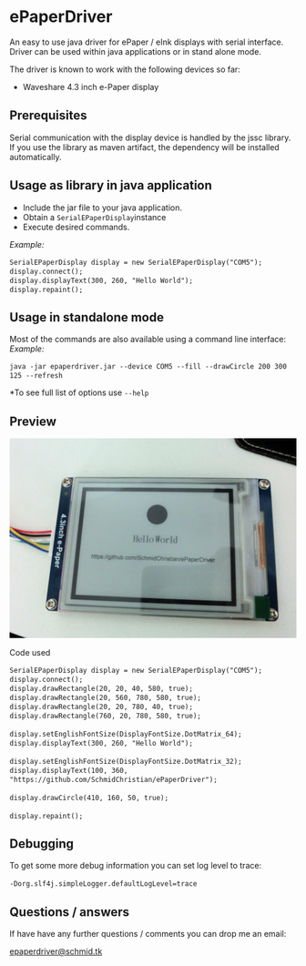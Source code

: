 ePaperDriver
============
An easy to use java driver for ePaper / eInk displays with serial interface.
Driver can be used within java applications or in stand alone mode.

The driver is known to work with the following devices so far:
 * Waveshare 4.3 inch e-Paper display

Prerequisites
-------------
Serial communication with the display device is handled by the jssc library.
If you use the library as maven artifact, the dependency will be installed automatically.

Usage as library in java application
------------------------------------

 - Include the jar file to your java application. 
 - Obtain a `SerialEPaperDisplay`instance
 - Execute desired commands.

*Example:*
```
SerialEPaperDisplay display = new SerialEPaperDisplay("COM5");
display.connect();
display.displayText(300, 260, "Hello World");
display.repaint();
```

Usage in standalone mode
------------------------
Most of the commands are also available using a command line interface:
*Example:*
```
java -jar epaperdriver.jar --device COM5 --fill --drawCircle 200 300 125 --refresh
```

*To see full list of options use `--help`

Preview
-------

![Example written on waveshare e-Paper display](display.jpg)

Code used
```
SerialEPaperDisplay display = new SerialEPaperDisplay("COM5");
display.connect();
display.drawRectangle(20, 20, 40, 580, true);
display.drawRectangle(20, 560, 780, 580, true);
display.drawRectangle(20, 20, 780, 40, true);
display.drawRectangle(760, 20, 780, 580, true);

display.setEnglishFontSize(DisplayFontSize.DotMatrix_64);
display.displayText(300, 260, "Hello World");

display.setEnglishFontSize(DisplayFontSize.DotMatrix_32);
display.displayText(100, 360, "https://github.com/SchmidChristian/ePaperDriver");

display.drawCircle(410, 160, 50, true);

display.repaint();
```

Debugging
-------
To get some more debug information you can set log level to trace:

`-Dorg.slf4j.simpleLogger.defaultLogLevel=trace`


Questions / answers
-------------------
If have have any further questions / comments you can drop me an email:

epaperdriver@schmid.tk
